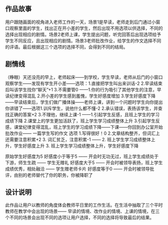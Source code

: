 ## 作品故事
用户跟随画面的视角进入老师工作的一天，场景1是早读，老师走到后门通过小窗口观察里面的学生，找出正在开小差的学生，然后出现不用选项以供选择，不同的选择出现相应的剧情。场景2老师上课，学生提出问题，听完回答后出现选项给予学生不同反应，且出现相应的剧情。场景3老师批改作业，给学生的作文选择不同的评语。最后根据这三个选项的选择不同，会得到不同的结局。

## 剧情线
（睁眼）天还没亮的早上，老师起床——到学校，学生早读，老师从后门的小窗口观察学生——发现有学生开小差——选项：1.直接把学生叫出来训话-2 2.早读结束后叫该学生找你“聊天”+1 3.不需要管0 ——1.你的行为吸引了其他学生的注意，早读纪律变得混乱 2.开小差的学生感到羞愧，学生好感度增加 3.学生好感度下降——早读结束后，学生们做广播体操——老师上课，讲到一个问题时学生向你提出你讲错了——选项1.训斥学生，说他什么都不懂-2 2.承认错误，表扬该学生，并查找正确的答案+2 3.不理他，继续上课-1 ——1.引起学生反感，且班上学生的学习成绩下降 2.课堂上的学生更加活跃了，班上学生学习成绩整体上升 3.引起学生反感，课堂纪律变得混乱，班上学生的学习成绩下降——下课——你回到办公室开始批改作业—— 一篇学生写的作文 选项 1.写得很好！0 2.文章结构整齐，但词汇上还需要注意积累+2 3. 词汇贫乏，注意积累-1 —— 2. 班上学生学习成绩整体上升，学生好感度上升 3. 班上学生学习成绩整体上升，学生好感度下降

原始学生好感度为5
好感度小于等于5 —— 开会时无功无过，班上学生成绩处于下游，师生生疏 —— 学生无赠礼
好感度大于5 —— 开会时被领导表扬，班上学生成绩优秀，相处融洽 —— 学生赠老师卡片
好感度等于0 —— 开会时被领导批评，由别的老师替代了你的职务，你被降职了 

## 设计说明
此作品让用户以教师的角度体会教师平日里的工作生活。在生活中抽取了三个平时教师在教学中会出现的场景—— 早读的情境、改作业的情境、上课的情境，在三个不同的场景会出现不同的选项让用户选择，不同的选择将导致最后的结果。
 

